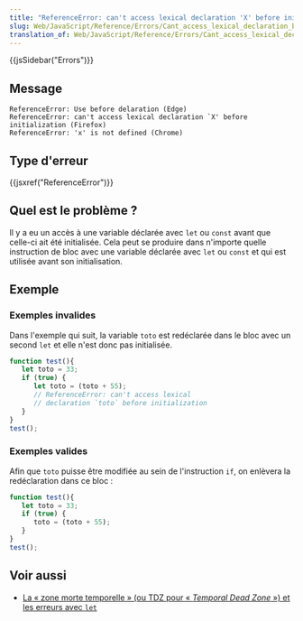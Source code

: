 ```yaml
---
title: "ReferenceError: can't access lexical declaration 'X' before initialization"
slug: Web/JavaScript/Reference/Errors/Cant_access_lexical_declaration_before_init
translation_of: Web/JavaScript/Reference/Errors/Cant_access_lexical_declaration_before_init
---
```


{{jsSidebar("Errors")}}

## Message

```
ReferenceError: Use before delaration (Edge)
ReferenceError: can't access lexical declaration `X' before initialization (Firefox)
ReferenceError: 'x' is not defined (Chrome)
```

## Type d'erreur

{{jsxref("ReferenceError")}}

## Quel est le problème ?

Il y a eu un accès à une variable déclarée avec `let` ou `const` avant que celle-ci ait été initialisée. Cela peut se produire dans n'importe quelle instruction de bloc avec une variable déclarée avec `let` ou `const` et qui est utilisée avant son initialisation.

## Exemple

### Exemples invalides

Dans l'exemple qui suit, la variable `toto` est redéclarée dans le bloc avec un second `let` et elle n'est donc pas initialisée.

```js example-bad
function test(){
   let toto = 33;
   if (true) {
      let toto = (toto + 55);
      // ReferenceError: can't access lexical
      // declaration `toto` before initialization
   }
}
test();
```

### Exemples valides

Afin que `toto` puisse être modifiée au sein de l'instruction `if`, on enlèvera la redéclaration dans ce bloc :

```js example-good
function test(){
   let toto = 33;
   if (true) {
      toto = (toto + 55);
   }
}
test();
```

## Voir aussi

- [La « zone morte temporelle » (ou TDZ pour « _Temporal Dead Zone_ ») et les erreurs avec `let`](</fr/docs/Web/JavaScript/Reference/Instructions/let#Zone_morte_temporaire_(Temporal_Dead_Zone_TDZ)_et_les_erreurs_liées_à_let>)

